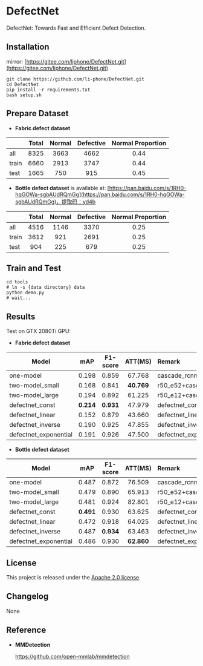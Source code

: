 # DefectNet
DefectNet: Towards Fast and Efficient Defect Detection.

## Installation
mirror: [https://gitee.com/liphone/DefectNet.git](https://gitee.com/liphone/DefectNet.git)


    git clone https://github.com/li-phone/DefectNet.git
    cd DefectNet
    pip install -r requirements.txt
    bash setup.sh
    
## Prepare Dataset

- **Fabric defect dataset**

|            | Total    | Normal   | Defective    | Normal Proportion |
|------------|:--------:|:--------:|:------------:|:-----------------:|
| all        | 8325     | 3663     | 4662         | 0.44              |
| train      | 6660     | 2913     | 3747         | 0.44              | 
| test       | 1665     | 750      | 915          | 0.45              |

- **Bottle defect dataset** is available at: [https://pan.baidu.com/s/1RH0-hqGOWa-sgbAUdRQmGg](https://pan.baidu.com/s/1RH0-hqGOWa-sgbAUdRQmGg)，提取码：yd4b 

|            | Total    | Normal   | Defective    | Normal Proportion |
|------------|:--------:|:--------:|:------------:|:-----------------:|
| all        | 4516     | 1146     | 3370         | 0.25              |
| train      | 3612     | 921      | 2691         | 0.25              | 
| test       | 904      | 225      | 679          | 0.25              |
    
## Train and Test

    cd tools
    # ln -s {data directory} data 
    python demo.py
    # wait...

## Results

Test on GTX 2080Ti GPU: 

- **Fabric defect dataset**

| Model            | mAP    | F1-score   | ATT(MS)    | Remark |
|------------|:--------:|:--------:|:------------:|:-----------------|
|one-model         | 0.198 | 0.859 | 67.768         |cascade_rcnn_r50_fpn_1x|
|two-model_small| 0.168 | 0.841 | **40.769**     |r50_e52+cascade_rcnn_r50_fpn_1x| 
|two-model_large| 0.194 | 0.892 | 61.225     |r50_e12+cascade_rcnn_r50_fpn_1x| 
|defectnet_const| **0.214** | **0.931** | 47.979     |defectnet_const+cascade_rcnn_r50_fpn_1x| 
|defectnet_linear| 0.152 | 0.879 | 43.660    |defectnet_linear+cascade_rcnn_r50_fpn_1x| 
|defectnet_inverse| 0.190 | 0.925 | 47.855     |defectnet_inverse+cascade_rcnn_r50_fpn_1x| 
|defectnet_exponential| 0.191 | 0.926 | 47.500     |defectnet_exponential+cascade_rcnn_r50_fpn_1x| 

- **Bottle defect dataset**

| Model            | mAP    | F1-score   | ATT(MS)    | Remark |
|------------|:--------:|:--------:|:------------:|:-----------------|
|one-model         | 0.487 | 0.872 | 76.509         |cascade_rcnn_r50_fpn_1x|
|two-model_small| 0.479 | 0.890 | 65.913     |r50_e52+cascade_rcnn_r50_fpn_1x| 
|two-model_large| 0.481 | 0.924 | 82.801     |r50_e12+cascade_rcnn_r50_fpn_1x| 
|defectnet_const| **0.491** | 0.930 | 63.625 |defectnet_const+cascade_rcnn_r50_fpn_1x| 
|defectnet_linear| 0.472 | 0.918 | 64.025    |defectnet_linear+cascade_rcnn_r50_fpn_1x| 
|defectnet_inverse| 0.487 | **0.934** | 63.463     |defectnet_inverse+cascade_rcnn_r50_fpn_1x| 
|defectnet_exponential| 0.486 | 0.930 | **62.860** |defectnet_exponential+cascade_rcnn_r50_fpn_1x| 

## License

This project is released under the [Apache 2.0 license](LICENSE).

## Changelog

None

## Reference

- **MMDetection**

    https://github.com/open-mmlab/mmdetection
